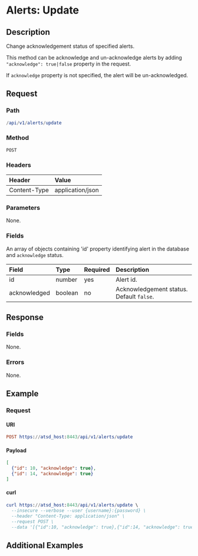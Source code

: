 # Alerts: Update

## Description

Change acknowledgement status of specified alerts.

This method can be acknowledge and un-acknowledge alerts by adding `"acknowledge": true|false` property in the request.

If `acknowledge` property is not specified, the alert will be un-acknowledged. 

## Request

### Path

```elm
/api/v1/alerts/update
```

### Method

```
POST
```

### Headers

|**Header**|**Value**|
|:---|:---|
| Content-Type | application/json |

### Parameters

None.

### Fields

An array of objects containing 'id' property identifying alert in the database and `acknowledge` status.

|**Field**|**Type**|**Required**|**Description**|
|:---|:---|:---|:---|
|id|number|yes|Alert id.|
|acknowledged|boolean|no|Acknowledgement status. Default `false`.|

## Response

### Fields

None.

### Errors

None.

## Example

### Request

#### URI

```elm
POST https://atsd_host:8443/api/v1/alerts/update
```

#### Payload

```json
[
  {"id": 10, "acknowledge": true},
  {"id": 14, "acknowledge": true}
]
```

#### curl

```elm
curl https://atsd_host:8443/api/v1/alerts/update \
  --insecure --verbose --user {username}:{password} \
  --header "Content-Type: application/json" \
  --request POST \
  --data '[{"id":10, "acknowledge": true},{"id":14, "acknowledge": true}]'
```

## Additional Examples
